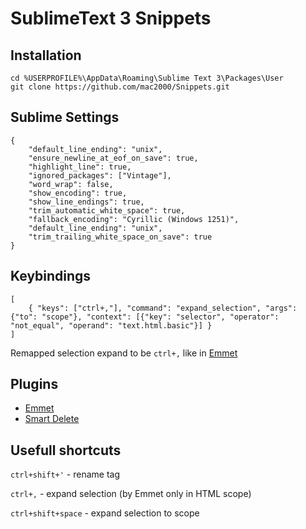 SublimeText 3 Snippets
======================

Installation
------------

    cd %USERPROFILE%\AppData\Roaming\Sublime Text 3\Packages\User
    git clone https://github.com/mac2000/Snippets.git

Sublime Settings
----------------

    {
        "default_line_ending": "unix",
        "ensure_newline_at_eof_on_save": true,
        "highlight_line": true,
        "ignored_packages": ["Vintage"],
        "word_wrap": false,
        "show_encoding": true,
        "show_line_endings": true,
        "trim_automatic_white_space": true,
        "fallback_encoding": "Cyrillic (Windows 1251)",
        "default_line_ending": "unix",
        "trim_trailing_white_space_on_save": true
    }

Keybindings
-----------

    [
        { "keys": ["ctrl+,"], "command": "expand_selection", "args": {"to": "scope"}, "context": [{"key": "selector", "operator": "not_equal", "operand": "text.html.basic"}] }
    ]


Remapped selection expand to be `ctrl+,` like in [Emmet](https://packagecontrol.io/packages/Emmet)

Plugins
-------

* [Emmet](https://packagecontrol.io/packages/Emmet)
* [Smart Delete](https://packagecontrol.io/packages/Smart%20Delete)

Usefull shortcuts
-----------------

`ctrl+shift+'` - rename tag

`ctrl+,` - expand selection (by Emmet only in HTML scope)

`ctrl+shift+space` - expand selection to scope
